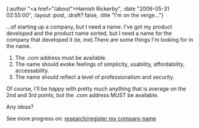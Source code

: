 {:author "<a href=\"/about\">Hamish Rickerby</a>", :date "2006-05-31 02:55:00", :layout :post, :draft? false, :title "I'm on the verge..."}

<div>
<div>...of starting up a company, but I need a name.  I've got my product developed and the product name sorted, but I need a name for the company that developed it (ie, me).There are some things I'm looking for in the name. 
<ol>
	<li>The .com address must be available.</li>
	<li>The name should evoke feelings of simplicity, usability, affordability, accessability.</li>
	<li>The name should reflect a level of professionalism and security.</li>
</ol>
Of course, I'll be happy with pretty much anything that is average on the 2nd and 3rd points, but the .com address MUST be available.

Any ideas?

</div>
<div>See more progress on: <a href="http://www.43things.com/people/progress/rickerbh?on=3254788">research/register my company name</a></div>
</div>
